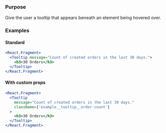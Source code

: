 ### Purpose
Give the user a tooltip that appears beneath an element being hovered over.

### Examples
#### Standard
```jsx
<React.Fragment>
  <Tooltip message="Count of created orders in the last 30 days.">
    <h3>30 Orders</h3>
  </Tooltip>
</React.Fragment>
```

#### With custom props
```jsx
<React.Fragment>
  <Tooltip
    message="Count of created orders in the last 30 days."
    className={'example__tooltip__order-count'}
  >
    <h3>30 Orders</h3>
  </Tooltip>
</React.Fragment>
```